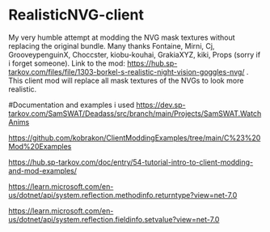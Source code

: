 # RealisticNVG-client
My very humble attempt at modding the NVG mask textures without replacing the original bundle.
Many thanks Fontaine, Mirni, Cj, GrooveypenguinX, Choccster, kiobu-kouhai, GrakiaXYZ, kiki, Props (sorry if i forget someone).
Link to the mod: https://hub.sp-tarkov.com/files/file/1303-borkel-s-realistic-night-vision-goggles-nvg/ .
This client mod will replace all mask textures of the NVGs to look more realistic.

#Documentation and examples i used
https://dev.sp-tarkov.com/SamSWAT/Deadass/src/branch/main/Projects/SamSWAT.WatchAnims

https://github.com/kobrakon/ClientModdingExamples/tree/main/C%23%20Mod%20Examples

https://hub.sp-tarkov.com/doc/entry/54-tutorial-intro-to-client-modding-and-mod-examples/

https://learn.microsoft.com/en-us/dotnet/api/system.reflection.methodinfo.returntype?view=net-7.0

https://learn.microsoft.com/en-us/dotnet/api/system.reflection.fieldinfo.setvalue?view=net-7.0
